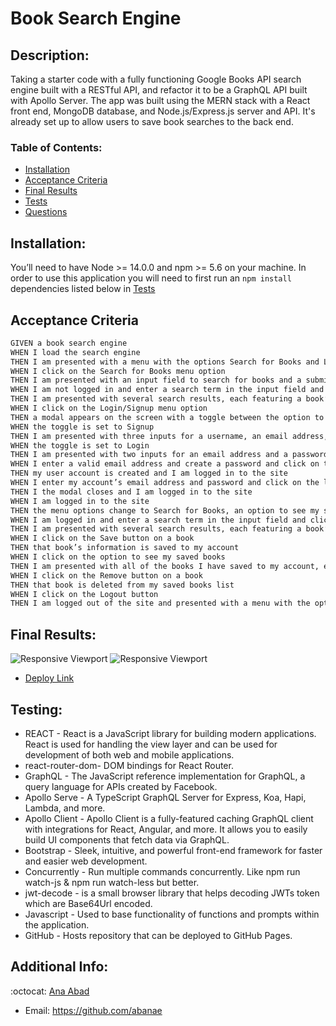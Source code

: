 # Book Search Engine

## Description:
Taking a starter code with a fully functioning Google Books API search engine built with a RESTful API, and refactor it to be a GraphQL API built with Apollo Server. The app was built using the MERN stack with a React front end, MongoDB database, and Node.js/Express.js server and API. It's already set up to allow users to save book searches to the back end.


  ### Table of Contents:

   - [Installation](#installation)
   - [Acceptance Criteria](#acceptance-criteria)
   - [Final Results](#final-results)
   - [Tests](#testing)
   - [Questions](#additional-info)

## Installation:
  You’ll need to have Node >= 14.0.0 and npm >= 5.6 on your machine.
  In order to use this application you will need to first run an `npm install` dependencies listed below in [Tests](#testing)

## Acceptance Criteria

```md
GIVEN a book search engine
WHEN I load the search engine
THEN I am presented with a menu with the options Search for Books and Login/Signup and an input field to search for books and a submit button
WHEN I click on the Search for Books menu option
THEN I am presented with an input field to search for books and a submit button
WHEN I am not logged in and enter a search term in the input field and click the submit button
THEN I am presented with several search results, each featuring a book’s title, author, description, image, and a link to that book on the Google Books site
WHEN I click on the Login/Signup menu option
THEN a modal appears on the screen with a toggle between the option to log in or sign up
WHEN the toggle is set to Signup
THEN I am presented with three inputs for a username, an email address, and a password, and a signup button
WHEN the toggle is set to Login
THEN I am presented with two inputs for an email address and a password and login button
WHEN I enter a valid email address and create a password and click on the signup button
THEN my user account is created and I am logged in to the site
WHEN I enter my account’s email address and password and click on the login button
THEN I the modal closes and I am logged in to the site
WHEN I am logged in to the site
THEN the menu options change to Search for Books, an option to see my saved books, and Logout
WHEN I am logged in and enter a search term in the input field and click the submit button
THEN I am presented with several search results, each featuring a book’s title, author, description, image, and a link to that book on the Google Books site and a button to save a book to my account
WHEN I click on the Save button on a book
THEN that book’s information is saved to my account
WHEN I click on the option to see my saved books
THEN I am presented with all of the books I have saved to my account, each featuring the book’s title, author, description, image, and a link to that book on the Google Books site and a button to remove a book from my account
WHEN I click on the Remove button on a book
THEN that book is deleted from my saved books list
WHEN I click on the Logout button
THEN I am logged out of the site and presented with a menu with the options Search for Books and Login/Signup and an input field to search for books and a submit button  
```
## Final Results:

![Responsive Viewport](https://media.giphy.com/media/Dqe3JQpEJX7KvCQ4w0/giphy.gif?cid=790b7611b6b370f5ef20057b4719571f33e1b55f211044a0&rid=giphy.gif&ct=g)
![Responsive Viewport](https://media.giphy.com/media/7zunXrCOxabnKcxdTU/giphy.gif?cid=790b76112c45cdb8df2d83227c533e70b47b3f4ce0aef357&rid=giphy.gif&ct=g)

* [Deploy Link]()

## Testing:
- REACT  -  React is a JavaScript library for building modern applications. React is used for handling the view layer and can be used for development of both web and mobile applications.
- react-router-dom- DOM bindings for React Router.
- GraphQL - The JavaScript reference implementation for GraphQL, a query language for APIs created by Facebook.
- Apollo Serve - A TypeScript GraphQL Server for Express, Koa, Hapi, Lambda, and more.
- Apollo Client - Apollo Client is a fully-featured caching GraphQL client with integrations for React, Angular, and more. It allows you to easily build UI components that fetch data via GraphQL.
- Bootstrap - Sleek, intuitive, and powerful front-end framework for faster and easier web development.
- Concurrently - Run multiple commands concurrently. Like npm run watch-js & npm run watch-less but better. 
- jwt-decode - is a small browser library that helps decoding JWTs token which are Base64Url encoded. 
- Javascript - Used to base functionality of functions and prompts within the application.
- GitHub - Hosts repository that can be deployed to GitHub Pages. 


## Additional Info:
:octocat: [Ana Abad](https://github.com/abanae)
- Email: https://github.com/abanae 